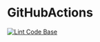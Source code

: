 # GitHubActions
[![Lint Code Base](https://github.com/flesten-ali/GitHubActions/actions/workflows/super-linter.yml/badge.svg)](https://github.com/flesten-ali/GitHubActions/actions/workflows/super-linter.yml)
